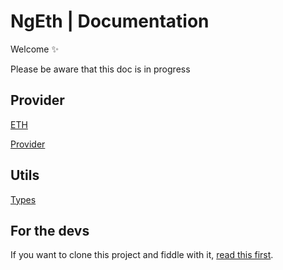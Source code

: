 # NgEth | Documentation

Welcome ✨

Please be aware that this doc is in progress

## Provider

[ETH](provider/eth.md)

[Provider](provider.provider.md)

## Utils

[Types](utils/types.md)

## For the devs

If you want to clone this project and fiddle with it, [read this first](dev.md).